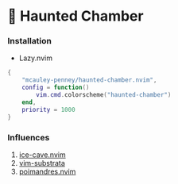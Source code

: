 # 🚪 Haunted Chamber

### Installation
- Lazy.nvim
```lua
{
    "mcauley-penney/haunted-chamber.nvim",
    config = function()
        vim.cmd.colorscheme("haunted-chamber")
    end,
    priority = 1000
}
```

### Influences
1. [ice-cave.nvim](https://github.com/mcauley-penney/ice-cave.nvim)
2. [vim-substrata](https://github.com/lunacookies/vim-substrata)
3. [poimandres.nvim](https://github.com/olivercederborg/poimandres.nvim)
